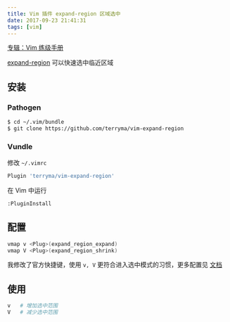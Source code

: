```yaml
---
title: Vim 插件 expand-region 区域选中
date: 2017-09-23 21:41:31
tags: [vim]
---
```


[专辑：Vim 练级手册](/vim)

[expand-region](https://github.com/terryma/vim-expand-region) 可以快速选中临近区域

<!-- more -->
<!-- toc -->

## 安装
### Pathogen
```bash
$ cd ~/.vim/bundle
$ git clone https://github.com/terryma/vim-expand-region
```

### Vundle
修改 `~/.vimrc`
```bash
Plugin 'terryma/vim-expand-region'
```
在 Vim 中运行
```bash
:PluginInstall
```

## 配置
```bash
vmap v <Plug>(expand_region_expand)
vmap V <Plug>(expand_region_shrink)
```
我修改了官方快捷键，使用 `v, V` 更符合进入选中模式的习惯，更多配置见 [文档](https://github.com/terryma/vim-expand-region#setting)

## 使用
```bash
v   # 增加选中范围
V   # 减少选中范围
```

